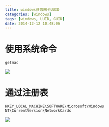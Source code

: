 ```yaml
---
title: windows获取网卡UUID
categories: [windows]
tags: [windows, UUID, GUID]
date: 2014-12-12 10:48:06
---
```


# 使用系统命令

    getmac

![](/img/windows获取网卡UUID_01.png)

# 通过注册表

    HKEY_LOCAL_MACHINE\SOFTWARE\Microsoft\Windows NT\CurrentVersion\NetworkCards

![](/img/windows获取网卡UUID_02.png)

